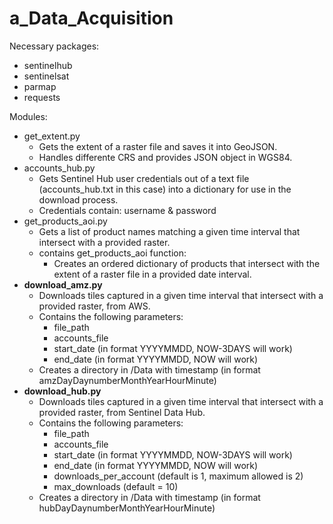 # a_Data_Acquisition

Necessary packages:
* sentinelhub
* sentinelsat
* parmap
* requests

Modules:
* get_extent.py
    * Gets the extent of a raster file and saves it into GeoJSON.
    * Handles differente CRS and provides JSON object in WGS84.
* accounts_hub.py
    * Gets Sentinel Hub user credentials out of a text file (accounts_hub.txt in this case) into a dictionary for use in the download process.
    * Credentials contain: username & password
* get_products_aoi.py
    * Gets a list of product names matching a given time interval that intersect with a provided raster.
    * contains get_products_aoi function: 
         * Creates an ordered dictionary of products that intersect with the extent of a raster file in a provided date interval.
* **download_amz.py**
    * Downloads tiles captured in a given time interval that intersect with a provided raster, from AWS.
    * Contains the following parameters:
        * file_path
        * accounts_file 
        * start_date (in format YYYYMMDD, NOW-3DAYS will work)
        * end_date (in format YYYYMMDD, NOW will work)
    * Creates a directory in /Data with timestamp (in format amzDayDaynumberMonthYearHourMinute)
* **download_hub.py**
    * Downloads tiles captured in a given time interval that intersect with a provided raster, from Sentinel Data Hub.
    * Contains the following parameters:
        * file_path
        * accounts_file 
        * start_date (in format YYYYMMDD, NOW-3DAYS will work)
        * end_date (in format YYYYMMDD, NOW will work)
        * downloads_per_account (default is 1, maximum allowed is 2)
        * max_downloads (default = 10)
    * Creates a directory in /Data with timestamp (in format hubDayDaynumberMonthYearHourMinute)
